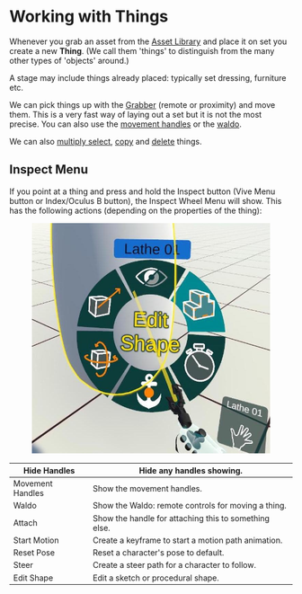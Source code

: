 # Working with Things

Whenever you grab an asset from the [Asset Library](../asset-library.md) and place it on set you create a new **Thing**. (We call them 'things' to distinguish from the many other types of 'objects' around.)

A stage may include things already placed: typically set dressing, furniture etc.&#x20;

We can pick things up with the [Grabber](../core-tools/grabber.md) (remote or proximity) and move them. This is a very fast way of laying out a set but it is not the most precise. You can also use the [movement handles](using-movement-handles.md) or the [waldo](moving-with-the-waldo.md).

We can also [multiply select](../core-tools/selector.md), [copy](../core-tools/duplicator.md) and [delete](../core-tools/destroyer.md) things.

## Inspect Menu

If you point at a thing and press and hold the Inspect button (Vive Menu button or Index/Oculus B button), the Inspect Wheel Menu will show. This has the following actions (depending on the properties of the thing):

<figure><img src="../../.gitbook/assets/DUMMY 2023-02-14 21-11-55 (1).jpg" alt=""><figcaption></figcaption></figure>

| Hide Handles     | Hide any handles showing.                             |
| ---------------- | ----------------------------------------------------- |
| Movement Handles | Show the movement handles.                            |
| Waldo            | Show the Waldo: remote controls for moving a thing.   |
| Attach           | Show the handle for attaching this to something else. |
| Start Motion     | Create a keyframe to start a motion path animation.   |
| Reset Pose       | Reset a character's pose to default.                  |
| Steer            | Create a steer path for a character to follow.        |
| Edit Shape       | Edit a sketch or procedural shape.                    |

